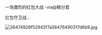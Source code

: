 一场激烈的红包大战 -via@精分君

红包守卫战...

![26474926f52942f7a58476490317d6b9.jpg](https://wxlzmt.github.io/cdn1/ext/qw/groups/30063/26474926f52942f7a58476490317d6b9.jpg)
